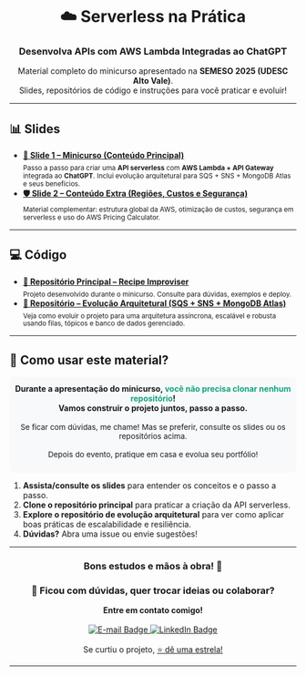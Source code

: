 <div align="center">
   <h1>☁️ <strong>Serverless na Prática</strong></h1>
   <h3>Desenvolva APIs com AWS Lambda Integradas ao ChatGPT</h3>
   <p>Material completo do minicurso apresentado na <b>SEMESO 2025 (UDESC Alto Vale)</b>.<br>
   Slides, repositórios de código e instruções para você praticar e evoluir!</p>
</div>

<hr/>

## 📊 Slides

<ul>
   <li>
      <a href="https://docs.google.com/presentation/d/1CkbXw6xg0CQL283FNLRTZG-b__rsMH5sALx59CrPThc/edit?usp=sharing"><b>🎯 Slide 1 – Minicurso (Conteúdo Principal)</b></a><br>
      <sub>Passo a passo para criar uma <b>API serverless</b> com <b>AWS Lambda + API Gateway</b> integrada ao <b>ChatGPT</b>. Inclui evolução arquitetural para SQS + SNS + MongoDB Atlas e seus benefícios.</sub>
   </li>
   <li>
      <a href="https://docs.google.com/presentation/d/1kF4F08zpK3wx3u8blEIM0w9ZeQIYMXx0ZaDDxWyMZZ0/edit?usp=sharing"><b>🛡️ Slide 2 – Conteúdo Extra (Regiões, Custos e Segurança)</b></a><br>
      <sub>Material complementar: estrutura global da AWS, otimização de custos, segurança em serverless e uso do AWS Pricing Calculator.</sub>
   </li>
</ul>

<hr/>

## 💻 Código

<ul>
   <li>
      <a href="https://github.com/nathalia-acordi/recipe-improviser"><b>🔗 Repositório Principal – Recipe Improviser</b></a><br>
      <sub>Projeto desenvolvido durante o minicurso. Consulte para dúvidas, exemplos e deploy.</sub>
   </li>
   <li>
      <a href="https://github.com/nathalia-acordi/recipe-improviser-pipeline"><b>🔗 Repositório – Evolução Arquitetural (SQS + SNS + MongoDB Atlas)</b></a><br>
      <sub>Veja como evoluir o projeto para uma arquitetura assíncrona, escalável e robusta usando filas, tópicos e banco de dados gerenciado.</sub>
   </li>
</ul>

<hr/>

## 📝 Como usar este material?

<div align="center" style="background:#f8f9fa;padding:12px 0 8px 0;border-radius:8px;">
<b>Durante a apresentação do minicurso, <span style="color:#10a37f">você não precisa clonar nenhum repositório</span>!<br>
Vamos construir o projeto juntos, passo a passo.</b>
<br><br>
<span style="font-size:0.95em;">Se ficar com dúvidas, me chame! Mas se preferir, consulte os slides ou os repositórios acima.<br><br>
Depois do evento, pratique em casa e evolua seu portfólio! <br><br>
</span>
</div>

<ol>
   <li><b>Assista/consulte os slides</b> para entender os conceitos e o passo a passo.</li>
   <li><b>Clone o repositório principal</b> para praticar a criação da API serverless.</li>
   <li><b>Explore o repositório de evolução arquitetural</b> para ver como aplicar boas práticas de escalabilidade e resiliência.</li>
   <li><b>Dúvidas?</b> Abra uma issue ou envie sugestões!</li>
</ol>

<hr/>

<div align="center">
   <h3>Bons estudos e mãos à obra! 🚀</h3>
</div>

<div align="center">
   <h3>💬 Ficou com dúvidas, quer trocar ideias ou colaborar?</h3>
   <b>Entre em contato comigo!</b><br><br>
   <a href="mailto:nathaliaccord@gmail.com" target="_blank">
      <img src="https://img.shields.io/badge/E--mail-nathaliaccord@gmail.com-D14836?style=for-the-badge&logo=gmail&logoColor=white" alt="E-mail Badge"/>
   </a>
   <a href="https://www.linkedin.com/in/nath%C3%A1lia-acordi-0a564b223/" target="_blank">
      <img src="https://img.shields.io/badge/LinkedIn-Nathália%20Acordi-0A66C2?style=for-the-badge&logo=linkedin&logoColor=white" alt="LinkedIn Badge"/>
   </a>
   <br><br>
   Se curtiu o projeto, <a href="https://github.com/nathalia-acordi/recipe-improviser">⭐ dê uma estrela!</a></i>
</div>
<hr/>
